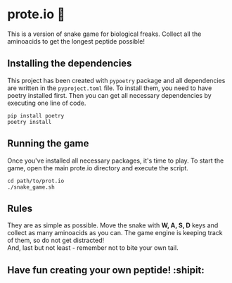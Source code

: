 # prote.io :snake:

This is a version of snake game for biological freaks. Collect all the aminoacids to get the longest peptide possible!

## Installing the dependencies
This project has been created with `pypoetry` package and all dependencies are written in the `pyproject.toml` file. To install them, you need to have poetry installed first. Then you can get all necessary dependencies by executing one line of code.

```
pip install poetry
poetry install
```

## Running the game
Once you've installed all necessary packages, it's time to play. To start the game, open the main prote.io directory and execute the script.

```
cd path/to/prot.io
./snake_game.sh
```

## Rules
They are as simple as possible. Move the snake with **W, A, S, D** keys and collect as many aminoacids as you can. The game engine is keeping track of them, so do not get distracted!<br>
And, last but not least - remember not to bite your own tail.

## Have fun creating your own peptide! :shipit:
